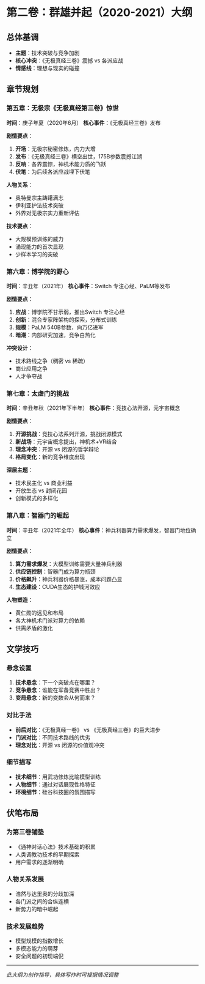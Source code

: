 # 第二卷：群雄并起（2020-2021）大纲

## 总体基调
- **主题**：技术突破与竞争加剧
- **核心冲突**：《无极真经三卷》震撼 vs 各派应战
- **情感线**：理想与现实的碰撞

## 章节规划

### 第五章：无极宗《无极真经第三卷》惊世
**时间**：庚子年夏（2020年6月）
**核心事件**：《无极真经三卷》发布

**剧情要点**：
1. **开场**：无极宗秘密修炼，内力大增
2. **发布**：《无极真经三卷》横空出世，175B参数震撼江湖
3. **反响**：各界震惊，神机术能力质的飞跃
4. **伏笔**：为后续各派应战埋下伏笔

**人物关系**：
- 奥特曼宗主踌躇满志
- 伊利亚护法技术突破
- 外界对无极宗实力重新评估

**技术要点**：
- 大规模预训练的威力
- 涌现能力的首次显现
- 少样本学习的突破

### 第六章：博学院的野心
**时间**：辛丑年（2021年）
**核心事件**：Switch 专注心经、PaLM等发布

**剧情要点**：
1. **应战**：博学院不甘示弱，推出Switch 专注心经
2. **创新**：混合专家阵架构的探索，分布式训练
3. **规模**：PaLM 540B参数，向万亿进军
4. **暗潮**：内部研究加速，竞争白热化

**冲突设计**：
- 技术路线之争（稠密 vs 稀疏）
- 商业应用之争
- 人才争夺战

### 第七章：太虚门的挑战
**时间**：辛丑年秋（2021年下半年）
**核心事件**：竞技心法开源，元宇宙概念

**剧情要点**：
1. **开源挑战**：竞技心法系列开源，挑战闭源模式
2. **新战场**：元宇宙概念提出，神机术+VR结合
3. **理念冲突**：开源 vs 闭源的哲学辩论
4. **格局变化**：新的竞争维度出现

**深层主题**：
- 技术民主化 vs 商业利益
- 开放生态 vs 封闭花园
- 创新模式的多样化

### 第八章：智器门的崛起
**时间**：辛丑年（2021年全年）
**核心事件**：神兵利器算力需求爆发，智器门地位确立

**剧情要点**：
1. **算力需求爆发**：大模型训练需要大量神兵利器
2. **供应链控制**：智器门成为算力瓶颈
3. **价格飙升**：神兵利器价格暴涨，成本问题凸显
4. **生态建设**：CUDA生态的护城河效应

**人物塑造**：
- 黄仁勋的远见和布局
- 各大神机术门派对算力的依赖
- 供需矛盾的激化

## 文学技巧

### 悬念设置
1. **技术悬念**：下一个突破点在哪里？
2. **竞争悬念**：谁能在军备竞赛中胜出？
3. **变局悬念**：新的变数会从何而来？

### 对比手法
- **前后对比**：《无极真经一卷》 vs 《无极真经三卷》的巨大进步
- **门派对比**：不同技术路线的优劣
- **理念对比**：开源 vs 闭源的价值观冲突

### 细节描写
- **技术细节**：用武功修炼比喻模型训练
- **人物细节**：通过对话展现性格特征
- **环境细节**：硅谷科技圈的氛围描写

## 伏笔布局

### 为第三卷铺垫
- 《通神对话心法》技术基础的积累
- 人类调教功技术的早期探索
- 用户需求的逐渐明确

### 人物关系发展
- 浩然与达里奥的分歧加深
- 各门派之间的合纵连横
- 新势力的暗中崛起

### 技术发展趋势
- 模型规模的指数增长
- 多模态能力的萌芽
- 安全问题的初现端倪

---

*此大纲为创作指导，具体写作时可根据情况调整*